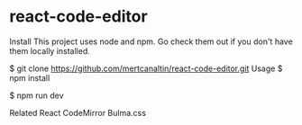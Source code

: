 # react-code-editor

Install
This project uses node and npm. Go check them out if you don't have them locally installed.

$ git clone https://github.com/mertcanaltin/react-code-editor.git
Usage
$ npm install

$ npm run dev

Related
React
CodeMirror
Bulma.css
